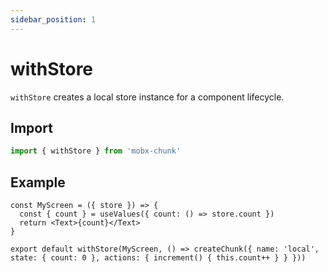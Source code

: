 ```yaml
---
sidebar_position: 1
---
```


# withStore

`withStore` creates a local store instance for a component lifecycle.

## Import

```ts
import { withStore } from 'mobx-chunk'
```

## Example

```tsx
const MyScreen = ({ store }) => {
  const { count } = useValues({ count: () => store.count })
  return <Text>{count}</Text>
}

export default withStore(MyScreen, () => createChunk({ name: 'local', state: { count: 0 }, actions: { increment() { this.count++ } } }))
```